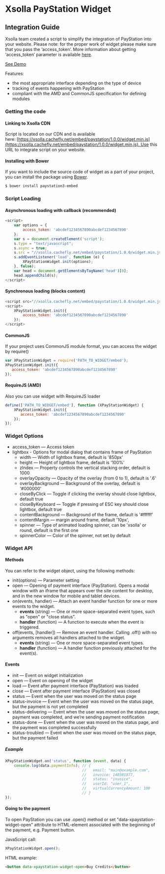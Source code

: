 # Xsolla PayStation Widget

## Integration Guide

Xsolla team created a script to simplify the integration of PayStation into your website. Please note: for the proper work of widget please make sure that you pass the ‘access_token’. More information about getting ‘access_token’ parameter is available [here](http://developers.xsolla.com/api.html#token).

[See Demo](http://livedemo.xsolla.com/paystation/)

Features:
* the most appropriate interface depending on the type of device
* tracking of events happening with PayStation
* compliant with the AMD and CommonJS specification for defining modules

### Getting the code

#### Linking to Xsolla CDN

Script is located on our CDN and is available here: [https://xsolla.cachefly.net/embed/paystation/1.0.0/widget.min.js](https://xsolla.cachefly.net/embed/paystation/1.0.0/widget.min.js). Use this URL to integrate script on your website.

#### Installing with Bower

If you want to include the source code of widget as a part of your project, you can install the package using [Bower](http://bower.io/).

``` bash
$ bower install paystation3-embed
```

### Script Loading

#### Asynchronous loading with callback (recommended)

``` javascript
<script>
    var options = {
        access_token: 'abcdef1234567890abcdef1234567890'
    };
    var s = document.createElement('script');
    s.type = "text/javascript";
    s.async = true;
    s.src = "//xsolla.cachefly.net/embed/paystation/1.0.0/widget.min.js";
    s.addEventListener('load', function (e) {
        XPayStationWidget.init(options);
    }, false);
    var head = document.getElementsByTagName('head')[0];
    head.appendChild(s);
</script>
```

#### Synchronous loading (blocks content)

``` javascript
<script src="//xsolla.cachefly.net/embed/paystation/1.0.0/widget.min.js"></script>
<script>
    XPayStationWidget.init({
        access_token: 'abcdef1234567890abcdef1234567890'
    });
</script>
```

#### CommonJS

If your project uses CommonJS module format, you can access the widget by require()

``` javascript
var XPayStationWidget = require('PATH_TO_WIDGET/embed');
XPayStationWidget.init({
   access_token: 'abcdef1234567890abcdef1234567890'
});
```

#### RequireJS (AMD)

Also you can use widget with RequireJS loader

``` javascript
define(['PATH_TO_WIDGET/embed'], function (XPayStationWidget) {
    XPayStationWidget.init({
       access_token: 'abcdef1234567890abcdef1234567890'
    });
});
```

### Widget Options

* access_token — Access token
* lightbox - Options for modal dialog that contains frame of PayStation
    * width — Width of lightbox frame, default is '850px'
    * height — Height of lightbox frame, default is '100%'
    * zIndex — Property controls the vertical stacking order, default is 1000
    * overlayOpacity — Opacity of the overlay (from 0 to 1), default is '.6'
    * overlayBackground — Background of the overlay, default is '#000000'
    * closeByClick — Toggle if clicking the overlay should close lightbox, default true
    * closeByKeyboard — Toggle if pressing of ESC key should close lightbox, default true
    * contentBackground — Background of the frame, default is '#ffffff'
    * contentMargin — margin around frame, default '10px',
    * spinner — Type of animated loading spinner, can be 'xsolla' or round, default is the first one
    * spinnerColor — Color of the spinner, not set by default

### Widget API

#### Methods

You can refer to the widget object, using the following methods:

* init(options) — Parameter setting
* open — Opening of payment interface (PayStation). Opens a modal window with an iframe that appears over the site content for desktop, and in the new window for mobile and tablet devices.
* on(events, handler) — Attach an event handler function for one or more events to the widget.
    * **events** (string) — One or more space-separated event types, such as "open" or "close status".
    * **handler** (function) — A function to execute when the event is triggered.
* off(events, [handler]) — Remove an event handler. Calling .off() with no arguments removes all handlers attached to the widget.
    * **events** (string) — One or more space-separated event types.
    * **handler** (function) — A handler function previously attached for the event(s).

#### Events

* init — Event on widget initialization
* open — Event on opening of the widget
* load — Event after payment interface (PayStation) was loaded
* close — Event after payment interface (PayStation) was closed
* status — Event when the user was moved on the status page
* status-invoice — Event when the user was moved on the status page, but the payment is not yet completed
* status-delivering — Event when the user was moved on the status page, payment was completed, and we’re sending payment notification
* status-done — Event when the user was moved on the status page, and the payment was completed successfully
* status-troubled — Event when the user was moved on the status page, but the payment failed

##### Example

``` javascript
XPayStationWidget.on('status', function (event, data) {
    console.log(data.paymentInfo); // {
                                   //   email: "main@example.com",
                                   //   invoice: 140381877,
                                   //   status: "invoice",
                                   //   userId: "user_1",
                                   //   virtualCurrencyAmount: 100
                                   // }
});
```
#### Going to the payment

To open PayStation you can use .open() method or set "data-xpaystation-widget-open" attribute to HTML-element associated with the beginning of the payment, e.g. Payment button.

JavaScript call:
``` javascript
XPayStationWidget.open();
```

HTML example:
``` html
<button data-xpaystation-widget-open>Buy Credits</button>
```
